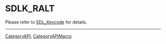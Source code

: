 # SDLK_RALT

Please refer to [SDL_Keycode](SDL_Keycode) for details.

----
[CategoryAPI](CategoryAPI), [CategoryAPIMacro](CategoryAPIMacro)

